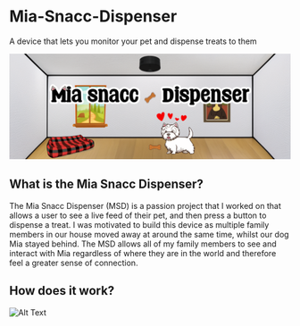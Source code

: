 # Mia-Snacc-Dispenser
A device that lets you monitor your pet and dispense treats to them
 
<p align="center">
  <img src="https://github.com/Lexi-Hunter/Mia-Snacc-Dispenser/blob/main/Images/MSD_Banner.png">
</p>

## What is the Mia Snacc Dispenser?
The Mia Snacc Dispenser (MSD) is a passion project that I worked on that allows a user to see a live feed of their pet, and then press a button to dispense a treat.
I was motivated to build this device as multiple family members in our house moved away at around the same time, whilst our dog Mia stayed behind. The MSD allows all of my family members to see and interact with Mia regardless of where they are in the world and therefore feel a greater sense of connection.

## How does it work?
![Alt Text](Images/Loading_Carrot.gif)
